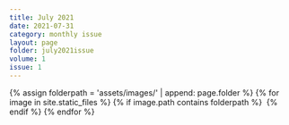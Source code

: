 ```yaml
---
title: July 2021
date: 2021-07-31
category: monthly issue
layout: page
folder: july2021issue
volume: 1
issue: 1
---
```


<html>
<link rel="stylesheet" href="/assets/monthly_issue.css">
{% assign folderpath = 'assets/images/' | append: page.folder %}
{% for image in site.static_files %}
{% if image.path contains folderpath %}
    <img src="{{ image.path }}" alt="">
{% endif %}
{% endfor %}

</html>